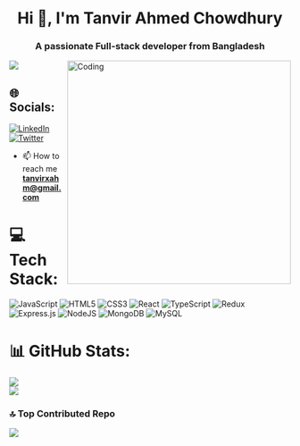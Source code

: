
<h1 align="center">Hi 👋, I'm Tanvir Ahmed Chowdhury</h1>
<h3 align="center">A passionate Full-stack developer from Bangladesh</h3>
<img align="right" alt="Coding" width="400" src="https://cdn.dribbble.com/users/1162077/screenshots/3848914/programmer.gif">

[![](https://visitcount.itsvg.in/api?id=tanvircancode&label=Profile%20Views&icon=1&pretty=false)](https://visitcount.itsvg.in)

## 🌐 Socials:
[![LinkedIn](https://img.shields.io/badge/LinkedIn-%230077B5.svg?logo=linkedin&logoColor=white)](https://www.linkedin.com/in/tanvircancode/) [![Twitter](https://img.shields.io/badge/Twitter-%231DA1F2.svg?logo=Twitter&logoColor=white)](https://twitter.com/tanvir_chy22) 
- 📫 How to reach me **tanvirxahm@gmail.com**

# 💻 Tech Stack:
![JavaScript](https://img.shields.io/badge/javascript-%23323330.svg?style=for-the-badge&logo=javascript&logoColor=%23F7DF1E) ![HTML5](https://img.shields.io/badge/html5-%23E34F26.svg?style=for-the-badge&logo=html5&logoColor=white) ![CSS3](https://img.shields.io/badge/css3-%231572B6.svg?style=for-the-badge&logo=css3&logoColor=white) ![React](https://img.shields.io/badge/react-%2320232a.svg?style=for-the-badge&logo=react&logoColor=%2361DAFB) ![TypeScript](https://img.shields.io/badge/typescript-%23007ACC.svg?style=for-the-badge&logo=typescript&logoColor=white)  ![Redux](https://img.shields.io/badge/redux-%23593d88.svg?style=for-the-badge&logo=redux&logoColor=white) ![Express.js](https://img.shields.io/badge/express.js-%23404d59.svg?style=for-the-badge&logo=express&logoColor=%2361DAFB) ![NodeJS](https://img.shields.io/badge/node.js-6DA55F?style=for-the-badge&logo=node.js&logoColor=white) ![MongoDB](https://img.shields.io/badge/MongoDB-%234ea94b.svg?style=for-the-badge&logo=mongodb&logoColor=white)  ![MySQL](https://img.shields.io/badge/mysql-%2300f.svg?style=for-the-badge&logo=mysql&logoColor=white)
# 📊 GitHub Stats:
![](https://github-readme-stats.vercel.app/api?username=tanvircancode&theme=default&hide_border=false&include_all_commits=false&count_private=false)<br/>
![](https://github-readme-streak-stats.herokuapp.com/?user=tanvircancode&theme=default&hide_border=false)<br/>



### 🔝 Top Contributed Repo
![](https://github-contributor-stats.vercel.app/api?username=tanvircancode&limit=5&theme=flat&combine_all_yearly_contributions=true)


<!-- Proudly created with GPRM ( https://gprm.itsvg.in ) -->
